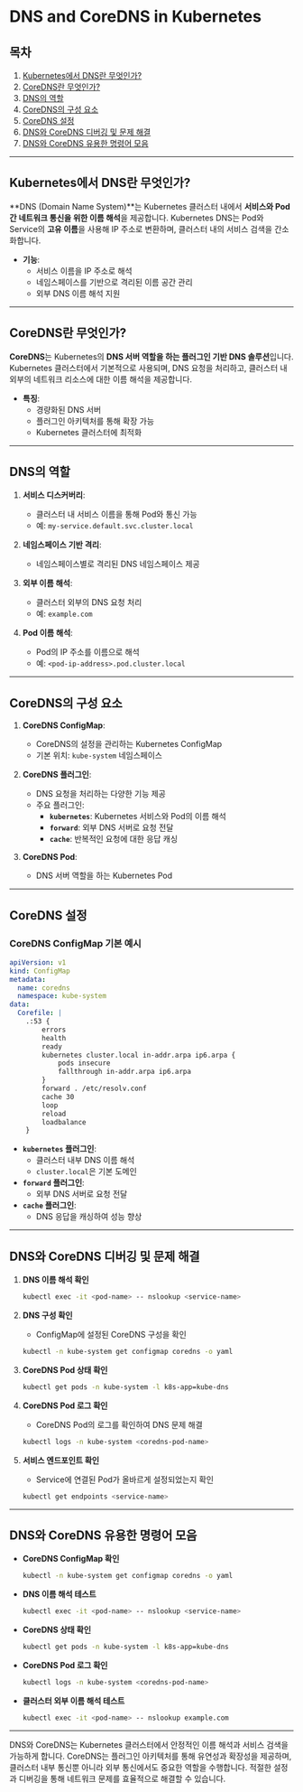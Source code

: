 # DNS and CoreDNS in Kubernetes

## 목차
1. [Kubernetes에서 DNS란 무엇인가?](#Kubernetes에서-DNS란-무엇인가)
2. [CoreDNS란 무엇인가?](#CoreDNS란-무엇인가)
3. [DNS의 역할](#DNS의-역할)
4. [CoreDNS의 구성 요소](#CoreDNS의-구성-요소)
5. [CoreDNS 설정](#CoreDNS-설정)
6. [DNS와 CoreDNS 디버깅 및 문제 해결](#DNS와-CoreDNS-디버깅-및-문제-해결)
7. [DNS와 CoreDNS 유용한 명령어 모음](#DNS와-CoreDNS-유용한-명령어-모음)

---

## Kubernetes에서 DNS란 무엇인가?

**DNS (Domain Name System)**는 Kubernetes 클러스터 내에서 **서비스와 Pod 간 네트워크 통신을 위한 이름 해석**을 제공합니다. Kubernetes DNS는 Pod와 Service의 **고유 이름**을 사용해 IP 주소로 변환하며, 클러스터 내의 서비스 검색을 간소화합니다.

- **기능**:
  - 서비스 이름을 IP 주소로 해석
  - 네임스페이스를 기반으로 격리된 이름 공간 관리
  - 외부 DNS 이름 해석 지원

---

## CoreDNS란 무엇인가?

**CoreDNS**는 Kubernetes의 **DNS 서버 역할을 하는 플러그인 기반 DNS 솔루션**입니다. Kubernetes 클러스터에서 기본적으로 사용되며, DNS 요청을 처리하고, 클러스터 내외부의 네트워크 리소스에 대한 이름 해석을 제공합니다.

- **특징**:
  - 경량화된 DNS 서버
  - 플러그인 아키텍처를 통해 확장 가능
  - Kubernetes 클러스터에 최적화

---

## DNS의 역할

1. **서비스 디스커버리**:
   - 클러스터 내 서비스 이름을 통해 Pod와 통신 가능
   - 예: `my-service.default.svc.cluster.local`

2. **네임스페이스 기반 격리**:
   - 네임스페이스별로 격리된 DNS 네임스페이스 제공

3. **외부 이름 해석**:
   - 클러스터 외부의 DNS 요청 처리
   - 예: `example.com`

4. **Pod 이름 해석**:
   - Pod의 IP 주소를 이름으로 해석
   - 예: `<pod-ip-address>.pod.cluster.local`

---

## CoreDNS의 구성 요소

1. **CoreDNS ConfigMap**:
   - CoreDNS의 설정을 관리하는 Kubernetes ConfigMap
   - 기본 위치: `kube-system` 네임스페이스

2. **CoreDNS 플러그인**:
   - DNS 요청을 처리하는 다양한 기능 제공
   - 주요 플러그인:
     - **`kubernetes`**: Kubernetes 서비스와 Pod의 이름 해석
     - **`forward`**: 외부 DNS 서버로 요청 전달
     - **`cache`**: 반복적인 요청에 대한 응답 캐싱

3. **CoreDNS Pod**:
   - DNS 서버 역할을 하는 Kubernetes Pod

---

## CoreDNS 설정

### CoreDNS ConfigMap 기본 예시

```yaml
apiVersion: v1
kind: ConfigMap
metadata:
  name: coredns
  namespace: kube-system
data:
  Corefile: |
    .:53 {
        errors
        health
        ready
        kubernetes cluster.local in-addr.arpa ip6.arpa {
            pods insecure
            fallthrough in-addr.arpa ip6.arpa
        }
        forward . /etc/resolv.conf
        cache 30
        loop
        reload
        loadbalance
    }
```

- **`kubernetes` 플러그인**:
  - 클러스터 내부 DNS 이름 해석
  - `cluster.local`은 기본 도메인
- **`forward` 플러그인**:
  - 외부 DNS 서버로 요청 전달
- **`cache` 플러그인**:
  - DNS 응답을 캐싱하여 성능 향상

---

## DNS와 CoreDNS 디버깅 및 문제 해결

1. **DNS 이름 해석 확인**
   ```bash
   kubectl exec -it <pod-name> -- nslookup <service-name>
   ```

2. **DNS 구성 확인**
   - ConfigMap에 설정된 CoreDNS 구성을 확인
   ```bash
   kubectl -n kube-system get configmap coredns -o yaml
   ```

3. **CoreDNS Pod 상태 확인**
   ```bash
   kubectl get pods -n kube-system -l k8s-app=kube-dns
   ```

4. **CoreDNS Pod 로그 확인**
   - CoreDNS Pod의 로그를 확인하여 DNS 문제 해결
   ```bash
   kubectl logs -n kube-system <coredns-pod-name>
   ```

5. **서비스 엔드포인트 확인**
   - Service에 연결된 Pod가 올바르게 설정되었는지 확인
   ```bash
   kubectl get endpoints <service-name>
   ```

---

## DNS와 CoreDNS 유용한 명령어 모음

- **CoreDNS ConfigMap 확인**
  ```bash
  kubectl -n kube-system get configmap coredns -o yaml
  ```

- **DNS 이름 해석 테스트**
  ```bash
  kubectl exec -it <pod-name> -- nslookup <service-name>
  ```

- **CoreDNS 상태 확인**
  ```bash
  kubectl get pods -n kube-system -l k8s-app=kube-dns
  ```

- **CoreDNS Pod 로그 확인**
  ```bash
  kubectl logs -n kube-system <coredns-pod-name>
  ```

- **클러스터 외부 이름 해석 테스트**
  ```bash
  kubectl exec -it <pod-name> -- nslookup example.com
  ```

---

DNS와 CoreDNS는 Kubernetes 클러스터에서 안정적인 이름 해석과 서비스 검색을 가능하게 합니다. CoreDNS는 플러그인 아키텍처를 통해 유연성과 확장성을 제공하며, 클러스터 내부 통신뿐 아니라 외부 통신에서도 중요한 역할을 수행합니다. 적절한 설정과 디버깅을 통해 네트워크 문제를 효율적으로 해결할 수 있습니다.
